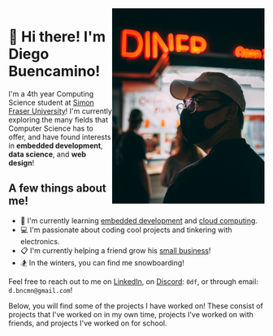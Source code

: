 <img src="https://github.com/bncmn/bncmn/blob/b640fe851af31d374e7f2eabd5d7600c467ae32f/image.jpeg" width="300" height="385" align="right"/>

# 👋 Hi there! I'm Diego Buencamino!

I'm a 4th year Computing Science student at [Simon Fraser University](https://www.sfu.ca/)!
I'm currently exploring the many fields that Computer Science has to offer, and have found interests in **embedded development**, **data science**, and **web design**!

## A few things about me!
- 🌱 I'm currently learning [embedded development](https://www.sfu.ca/outlines.html?2024/spring/cmpt/433/d100) and [cloud computing](https://www.sfu.ca/outlines.html?2024/spring/cmpt/433/d100).
- 💻 I'm passionate about coding cool projects and tinkering with electronics.
- 📋 I'm currently helping a friend grow his [small business](https://convivial.ca/)!
- 🏂 In the winters, you can find me snowboarding!

Feel free to reach out to me on [LinkedIn](https://ca.linkedin.com/in/bncmn), on [Discord](https://discord.com/): `0df`, or through email: `d.bncmn@gmail.com`!

Below, you will find some of the projects I have worked on! 
These consist of projects that I've worked on in my own time, projects I've worked on with friends, and projects I've worked on for school.
